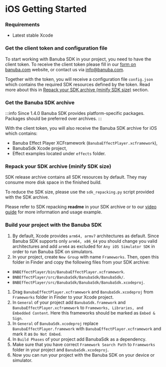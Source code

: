# iOS Getting Started

### Requirements

* Latest stable Xcode

### Get the client token and configuration file

To start working with Banuba SDK in your project, you need to have the client token. To receive the client token please fill in our [form on banuba.com](https://www.banuba.com/face-filters-sdk) website, or contact us via [info@banuba.com](mailto:info@banuba.com).

Together with the token, you will receive a configuration file `config.json` which contains the required SDK resources defined by the token. Read more about this in [Repack your SDK archive (minify SDK size)](broken-reference) section.

### Get the Banuba SDK archive

:::info Since 1.4.0 Banuba SDK provides platform-specific packages. Packages should be preferred over archives. :::

With the client token, you will also receive the Banuba SDK archive for iOS which contains:

* Banuba Effect Player XCFramework (`BanubaEffectPlayer.xcframework`),
* BanubaSdk Xcode project,
* Effect examples located under `effects` folder.

### Repack your SDK archive (minify SDK size)

SDK release archive contains all SDK resources by default. They may consume more disk space in the finished build.

To reduce the SDK size, please use the `sdk_repacking.py` script provided with the SDK archive.

Please refer to SDK repacking **readme** in your SDK archive or to our [video guide](https://youtu.be/BOrsi2ud-A8) for more information and usage example.

### Build your project with the Banuba SDK

1. By default, Xcode provides `arm64, armv7` architectures as default. Since Banuba SDK supports only `arm64, x86_64` you should change you valid architectures and add `arm64` as excluded for `Any iOS Simulator SDK` in order to run Banuba SDK on simulators.
2. In your project, create `New Group` with name `Frameworks`. Then, open this folder in Finder and copy the following files from your SDK archive:

* `BNBEffectPlayer/bin/BanubaEffectPlayer.xcframework`.
* `BNBEffectPlayer/src/BanubaSdk/BanubaSdk/BanubaSdk/`.
* `BNBEffectPlayer/src/BanubaSdk/BanubaSdk/BanubaSdk.xcodeproj`.

1. Drag `BanubaEffectPlayer.xcframework` and `BanubaSdk.xcodeproj` from `Frameworks` folder in Finder to your Xcode project.
2. In `General` of your project add `BanubaSdk.framework` and `BanubaEffectPlayer.xcframework` to `Frameworks, Libraries, and Embedded Content`. Here this frameworks should be marked as `Embed & Sign`.
3. In `General` of `BanubaSdk.xcodeproj` replace `BanubaEffectPlayer.framework` with `BanubaEffectPlayer.xcframework` and mark it as `Do Not Embed`.
4. In `Build Phases` of your project add BanubaSdk as a dependency.
5. Make sure that you have correct `Framework Search Path` to `Frameworks` folder in your project and `BanubaSdk.xcodeproj`.
6. Now you can run your project with the Banuba SDK on your device or simulator.
